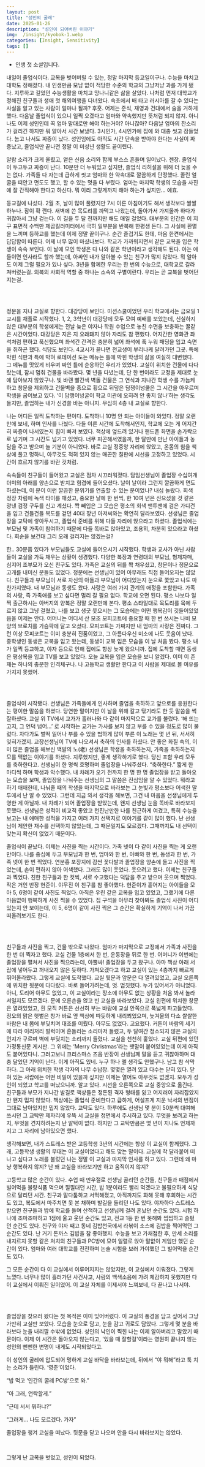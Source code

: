 ```yaml
---
layout: post
title: "성인의 굴레"
date: 2025-01-26
description: "성인이 되어버린 이야기"
img:  /insight/kyobok-1.webp
categories: [Insight, Sensitivity]
tags: []
---
```


* 인생 첫 소설입니다.

내일이 졸업식이다. 교복을 벗어버릴 수 있는, 정말 마지막 등교일이구나. 수능을 마치고 대학도 정해졌다. 내 인생만큼 모남 없이 적당한 수준의 학교의 그냥저냥 과를 가게 됐다. 지루하고 길었던 수능생활을 마치고 망나니같은 삶을 살았다. 나처럼 먼저 대학교가 정해진 친구들과 생애 첫 해외여행을 다녀왔다. 속초에서 배 타고 러시아를 갈 수 있다는 사실을 알고 있는 사람이 얼마나 될까? 후훗. 어제는 준식, 재영과 건대에서 술을 거하게 했다. 다음날 졸업식이 있으니 일찍 오겠다고 엄마와 약속했지만 뜻처럼 되지 않지. 아니 나도 이제 성인인데 꼭 엄마 말대로만 해야 하는거야? 아니잖아? 다음날 엄마의 잔소리가 걸리긴 하지만 뭐 알아서 시간 보냈다. 3시인가, 4시인가에 집에 와 대충 씻고 잠들었다. 눕고 나서도 짜증이 났다. 성인임에도 아직도 시간 단속을 받아야 한다는 사실이 짜증났고, 졸업식만 끝나면 정말 이 미성년 생활도 끝이련다.

알람 소리가 크게 울렸고, 옅은 신음 소리와 함께 부스스 흔들며 일어났다. 젠장. 졸업식이 두고두고 짜증이 난다. 10분만 더 누워있고 싶지만, 졸업식 리허설을 위해 더 늦을 수는 없다. 가족들 다 자는데 급하게 씻고 엄마와 한 약속대로 깔끔하게 단정했다. 졸린 얼굴을 떠안고 면도도 했고, 할 수 있는 멋을 다 부렸다. 엄마는 마지막 학생의 모습을 사진에 잘 간직해야 한다고 하신다. 뭐 이리 그렇게까지 해야 하는가 싶지만... 에효.

등교길에 나섰다. 2월 초, 날이 많이 풀렸지만 7시 이른 아침이기도 해서 생각보다 쌀쌀하누나. 잠이 확 깬다. 새벽에 쓴 목도리를 까먹고 나왔는데, 돌아가서 가져올까 하다가 귀찮아서 그냥 걷는다. 이 길을 두 달 전까지만 해도 매일 걸었다. 대부분의 인간은 이 지구 표면적 수백만 제곱킬러미터에서 극히 일부분을 반복해 한평생 돈다. 그 사실에 환멸을 느끼며 등하교를 했는데 이제 정말 끝이구나. 순간 즐겁기도 한데, 마음 한켠에서는 답답함이 따른다. 어제 너무 많이 마셨나보다. 학교가 가까워지면서 같은 교복을 입은 학생이 속속 보인다. 이 날에 모인 학생은 다 나와 같은 학년이라고 생각해도 된다. 아는 애들이면 인사라도 할까 했는데, 아싸인 내가 알아볼 수 있는 친구가 많지 않았다. 뭐 알아도 이제 그럴 필요가 있나 싶다. 3년을 함께한 우리는 한 번의 수능으로, 대학교로 갈라져버렸는걸. 의복의 사회적 역할 중 하나는 소속의 구별이란다. 우리는 곧 교복을 벗어던지는걸.

<br>
<br>

정문을 지나 교실로 향한다. 대강당이 보인다. 미션스쿨이었던 우리 학교에서는 금요일 1교시를 채플로 시작했다. 1, 2, 3학년이 대강당에 모두 모여 예배를 보았는데, 신실하지 않은 대부분의 학생에게는 전날 늦은 야자나 학원 수업으로 놓친 수면을 보충하는 꿀같은 시간이었다. 대강당은 지은 지 오래돼지 않아 자리도 참 편했다. 어지간한 영화관 좌석처럼 편하고 푹신했으며 좌석간 간격은 충분히 넓어 좌석에 푹 누워 패딩을 입고 숙면을 취하곤 했다. 식당도 보인다. 4교시가 끝나면 전교생이 부리나케 달려가던 그곳. 특에 박힌 식판과 특에 박혀 로테이션 도는 메뉴는 틀에 박힌 학생의 삶을 여실히 대변했다. 그 메뉴를 맛있게 비우며 짜인 틀에 순응하던 우리가 있었다. 교실이 위치한 건물에 다다랐는데, 잠시 멈춰 건물을 바라봤다. 몇 년을 다녔는데, 단 한 번이라도 교정을 제대로 눈에 담아보지 않았구나. 빛 바랜 빨간색 벽돌 건물은 그 연식과 지나간 학생 수를 가늠케 하고 창문을 제외하고 건물벽을 종으로 횡으로 뒤덮은 담쟁이넝쿨은 그 시간을 아우르며 학생을 굽어보고 있다. ‘이 담쟁이넝굴이 학교 미관에 오히려 안 좋지 않나’하는 생각도 들지만, 졸업하는 내가 신경쓸 바는 아니지. 무심히 4층 내 교실로 향한다.

나는 어디든 일찍 도착하는 편이다. 도착하니 10명 안 되는 아이들이 와있다. 정말 오랜만에 보네, 하며 인사를 나눴다. 다들 이른 시간에 도착해서인지, 학교에 오는 게 어지간히 짜증이 나서였는지 힘이 빠져 보였다. 책상에 엎드려 있거나 핸드폰 화면을 손가락으로 넘기며 그 시간도 넘기고 있었다. 너무 피곤해서였을까, 한 달만에 만난 아이들과 농담을 주고 받으며 놀 기분이 아니었다. 바로 교실 정중앙 자리에 앉았고, 온몸의 힘을 책상에 풀고 멍하니, 아무것도 적혀 있지 않는 매끈한 칠판에 시선을 고정하고 있었다. 시간이 흐르지 않기를 바란 것처럼.

속속들이 친구들이 들어왔고 교실은 점차 시끄러워졌다. 담임선생님이 졸업장 수십여개 더미의 아래를 양손으로 받치고 힘겹에 들어오셨다. 날이 날이라 그런지 깔끔하게 면도하셨는데, 이 분이 이런 깔끔한 분위기를 연출할 수 있는 분이었나? 내심 놀랐다. 회색 정장 차림에 녹색 타이를 매셨고, 중요한 날에 한 번씩, 한 10여 년은 신으셨을 것 같은 광낸 검정 구두를 신고 계셨다. 쫙 빼입은 그 모습은 평소의 회색 맨투맨에 검은 가디건을 입고 건들건들 복도를 걷던 40대 장년 아저씨와는 확연히 달라보였다. 선생님은 졸업장을 교탁에 쌓아두시고, 졸업식 준비를 위해 다들 자리에 앉으라고 하셨다. 졸업식에는 부모님 및 가족이 참여하기 때문에 다들 똑바로 앉아있고, 조용히, 차분히 있으라고 하셨다. 회순을 보건대 그리 오래 걸리지는 않겠는걸?

한.. 30분쯤 있다가 부모님들도 교실에 들어오시기 시작했다. 학생과 교사가 아닌 사람들이 교실을 가득 채우는 상황이 생경했다. 다양한 복장과 연령대의 부모님, 형제자매, 심지어 조부모가 오신 친구도 있다. 가족은 교실의 뒤를 쫙 채우셨고, 창문이나 정문으로 고개를 내미신 분들도 있었다. 정문에는 선생님이 있어 아무래도 직접 들어오지는 않았다. 친구들과 부모님이 서로 자신의 아들과 부모님이 어디있는지 눈으로 쫓았고 나도 마찬가지였다. 내 부모님과 동생도 왔다. 사랑은 여러 가지 관계의 애정을 포함한다. 가족의 사랑, 즉 가족애를 보고 싶다면 멀리 갈 필요 없다. 학교에 오면 된다. 평소 나보다 일찍 출근하시는 아버지의 양복은 정말 오랜만에 본다. 평소 스타일대로 목도리를 목에 두르지 않고 그냥 걸쳤고, 나를 보고 생긋 웃으시는 그 모습에는 어떤 행복감이 깃들어있었음을 이제는 안다. 어머니는 어디서 산 모조 모피코트에 중요할 때 한 번 쓰시는 나비 모양의 브로치를 가슴팍에 달고 오셨다. 모피코트는 가짜지만 내 엄마의 사랑은 진짜다. 그런 이상 모피코트는 이미 충분히 진품이었고, 그 아름다우신 미소에 나도 웃음이 났다. 중학생인 동생은 교복을 입고 왔는데, 동생이 교복 입은 모습을 이 날 처음 봤다. 평소 내가 일찍 등교하고, 야자 등으로 인해 집에도 항상 늦게 왔으니까. 집에 도착할 때면 동생은 평상복을 입고 TV를 보고 있었다. 오늘 교복을 입은 모습을 보니 알겠다. 이미 이 존재는 하나의 충분한 인격체구나. 나 고등학교 생활만 한다고 이 사람을 제대로 볼 여유를 가지지 못했어.

<br>
<br>

졸업식이 시작됐다. 선생님은 가족들에게 인사하며 졸업을 축하하고 앞으로를 응원한다는 평이한 말씀을 하셨다. 당연한 말이지만 이 날을 위해 갈고 닦기라도 한 듯 말씀을 썩 잘하셨다. 교실 위 TV에서 교가가 흘러나와 다 같이 마지막으로 교가를 불렀다. ‘해 뜨는 고지, 그 언덕 넘어…’ 로 시작하는 교가는 가사를 보지 않고 부를 수 있을 정도로 많이 불렀다. 자다가도 벌떡 일어나 부를 수 있을 법하게 많이 부른 이 노래는 몇 년 뒤, 서서히 잊혀가겠지. 교장선생님이 TV에 나오셔서 축하의 인사를 하셨다. 안 좋은 화질 속의, 이미 많은 졸업을 해보신 백발의 노(老) 선생님은 학생을 축하하는지, 가족을 축하하는지 모를 맥없는 이야기를 하셨다. 지루했지만, 좋게 생각하기로 했다. 당신 포함 우리 모두를 축하한다고. 선생님이 한 명씩 호명하며 졸업장을 나눠주셨다. “축하한다.” 짧게 한 마디씩 하며 학생과 악수했다. 내 차례가 오기 전까지 한 명 한 명 졸업장을 받고 돌아오는 모습을 보며, 졸업장을 나눠주는 선생님의 그 말씀은 진심임을 알 수 있었다. 뭐라고 하기 애매한데, 나눠줄 때의 학생을 마지막으로 바라보는 그 눈빛과 평소보다 어색한 말투에서 난 알 수 있었다. 그런데 지금 와서 생각을 해보면, 그건 내 마음을 선생님에게 투영한 게 아닐까. 내 차례가 되어 졸업장을 받았는데, 왠지 선생님 눈을 똑바로 바라보지 못했다. 선생님은 성적이 비교적 좋았고 천진난만한 나를 친근하게 여겼고, 특히 수능을 보고는 내 애매한 성적을 가지고 여러 가지 선택지로 이야기를 같이 많이 했다. 난 선생님이 제안한 재수를 선택하지 않았는데, 그 때문일지도 모르겠다. 그때까지도 내 선택이 맞는지 확신이 없었기 때문이다.

졸업식이 끝났다. 이제는 사진을 찍는 시간이다. 가족 넷이 다 같이 사진을 찍는 게 오랜만이다. 나를 중심에 두고 부모님과 한 번, 엄마와 한 번, 아빠와 한 번, 동생과 한 번, 가족 넷이 한 번 찍었다. 연분홍 포장지에 감싼 꽃다발과 졸업장을 양손에 들고 사진을 찍었는데, 손이 편하지 않아 어색했다. 그래도 많이 웃었다. 웃으려고 했다. 이제는 친구들과 찍었다. 친한 친구들과 한 컷씩, 서로 수고했다는 덕담을 주고 받으며 웃으며 찍었다. 작은 거인 반장 현준이. 야무진 이 친구를 참 좋아했다. 현준이가 흩어지는 아이들을 모아 5, 6명이 같이 사진도 찍었다. 아직은 우린 같은 교복을 입고 있었고, 그랬기에 다른 마음없이 행복하게 사진 찍을 수 있었다. 집 구석을 아무리 찾아봐도 졸업식 사진이 어디있는지 안 보이는데, 이 5, 6명이 같이 사진 찍은 그 순간은 확실하게 기억이 나서 가끔 떠올려보기도 한다.

<br>
<br>

친구들과 사진을 찍고, 건물 밖으로 나왔다. 엄마가 마지막으로 교정에서 가족과 사진을 한 번 더 찍자고 했다. 교실 건물 1층에서 한 번, 운동장을 뒤로 한 번. 어머니가 이번에는 졸업장을 펼쳐서 사진을 찍으라는데, 아뿔싸! 졸업장을 두고 왔구나. 아마 책상 아래 서랍에 넣어두고 꺼내오지 않은 듯하다. 가져오겠다고 하고 교실이 있는 4층까지 빠르게 뛰어올라왔다. 그렇게 교실에 도착했다. 교실 뒷문과 앞문은 다 열려있었고, 교실 오른쪽에 위치한 뒷문에 다다랐다. 바로 들어가려는데, 엇. 멈칫했다. 누가 있어서가 아니었다. 아니, 도리어 아무도 없었고, 이 교실이라는 장소에 아무도 없는 상황을 처음 봐서 놀라서일지도 모르겠다. 문에 오른손을 얹고 빈 교실을 바라보았다. 교실 왼편에 위치한 창문은 열려있었고, 흰 모직 커튼은 선선히 부는 바람에 교실 안쪽으로 폭넓게 파고들었다. 정오의 맑은 햇볕은 창가 바로 옆 책상에 따듯하게 내리쬐었으며, 늦겨울의 다소 쌀쌀한 바람은 내 몸에 부딪치며 대조를 이뤘다. 아무도 없었다. 고요했다. 커튼이 바람의 세기에 따라 이리저리 펄럭이며 흔들리는 소리마저 들렸고, 두 달여간 청소되지 않은 교실의 먼지가 구르며 벽에 부딪치는 소리까지 들렸다. 교실을 천천히 훑었다. 교실 뒤편에 있던 가정통신문 게시판. 그 위에는 ‘Merry Christmas’라는 팻말이 붙어있었는데 이게 아직도 붙어있다니. 그러고보니 크리스마스 즈음 반장이 선생님께 말을 듣고 귀찮아하며 대충 달았던 기억이 난다. 이게 아직도 있네. 누구 하나 뗄 생각도 안했구나. 남고 참 삭막하다. 그 아래 위치한 학생 각자의 나무 수납장. 몇몇은 열려 있고 다수는 닫혀 있다. 닫혀 있는 서랍에는 어떤 비밀이 있을까 싶지만 이제는 열어도 아무것도 없겠지. 모두가 성인이 되었고 학교를 떠났으니까. 알고 있다. 시선을 오른쪽으로 교실 중앙으로 옮긴다. 친구들과 부모가 지나간 발길로 책상들은 정돈된 격자 형태를 잃고 어지러이 자리잡았지만 왠지 밉지 않았다. 책상에는 졸업식 준비한다고 급하게, 어설프게 지운 낙서의 번짐이 그대로 남아있지만 밉지 않았다. 교탁도 있다. 하루에도 선생님 몇 분이 50분씩 대여해 쓰시던 그 교탁만 제자리에 우뚝 서 교실을 정면에서 주시하고 있다. 무엇을 보려고 하는지, 무엇을 견지하려는지 난 알턱이 없다. 하지만 그 교탁만큼은 몇 년이 지나도 언제까지고 그 자리에 남아있으면 했다. 

생각해보면, 내가 스트레스 받은 고등학생 3년의 시간에는 항상 이 교실이 함께했다. 그래, 고등학생 생활의 무대는 이 교실이었다고 해도 맞는 말이다. 교실에 착 달라붙어 떠나고 싶다고 노래를 불렀던 나는 정말 이 교실과 마지막 인사를 하고 있다. 그런데 왜 마냥 행복하지 않지? 난 왜 교실을 바라보기만 하고 움직이지 않지?

고등학교 많은 순간이 있다. 수업 때 만우절로 선생님 골리던 순간들, 친구들과 매점에서 빌어먹을 불량식품 먹으며 낄낄대던 시간, 밥 1분이라도 빨리 먹겠다고 불필요하게 식당으로 달리던 시간. 친구과 말다툼하고 서먹해졌고, 아직까지도 화해 못해 후회하는 시간도 있고, 복도에서 마주치면 못 본 채하며 발길을 돌리던 나도 있다. 야자하다 스트레스 받으면 친구들과 밤에 학교를 돌며 산책하고 선생님께 걸려 혼났던 순간도 있다. 시험 하나에 조마조마하고 1점에 울고 웃던 순간도 있고, 전교 1등 한 번 못해봐 찝찝하고 슬펐던 순간도 있다. 친구와 야자 째고 동네 김밥천국에서 라볶이 소스에 김밥을 찍어먹던 그 순간도 있다. 난 거기 돈까스 김밥을 참 좋아했지. 수능을 보고 가채점한 후, 만세 소리를 내지르지 못할 같은 처치의 친구들과 PC방에 모여 일렬로 앉아 말없이 게임만 했던 순간이 있다. 엄마와 여러 대학교를 전전하며 논술 시험을 보러 가야했던 그 빌어먹을 순간도 있다.

그 모든 순간이 다 이 교실에서 이루어지지는 않았지만, 이 교실에서 이뤄졌다. 그렇게 느꼈다. 너무나 많이 흘러가던 사건사고, 사람의 백색소음에 가려 체감하지 못했지만 다 이 교실에서 이뤄진 일이었어. 이 교실 자체를 이제서야 느껴보네, 다 끝나고 나서야.

<br>
<br>

졸업장을 찾으러 왔다는 첫 목적은 이미 잊어버렸다. 이 교실의 풍경을 담고 싶어서 그냥 가만히 교실만 보았다. 모습을 눈으로 담고, 눈을 감고 귀로도 담았다. 그렇게 몇 분을 바라보다 눈을 내리깔 수밖에 없었다. 성인의 낙인이 찍힌 나는 이제 알아버리고 말았기 때문이다. 이제 이 시간은 돌아오지 않는다고, '있을 때 잘할걸'이라는 영원히 끝나지 않는 성인의 뻔뻔한 변명이 내게도 시작되었다고.

이 성인의 굴레에 압도되어 멍하게 교실 바닥을 바라보는데, 뒤에서 “야 뭐해”라고 툭 치는 소리가 들린다. ‘영준’이었다.

“밥 먹고 ‘인간의 굴레 PC방’으로 와.”  

“아 그래, 연락할게.”  

“근데 서서 뭐하냐?”  

“그러게… 나도 모르겠다. 가자”  

졸업장을 챙겨 교실을 떠났다. 뒷문을 닫고 나오며 안을 다시 바라보지는 않았다.

<br>

그렇게 난 교복을 벗었고, 성인이 되었다.

<br>
<br>